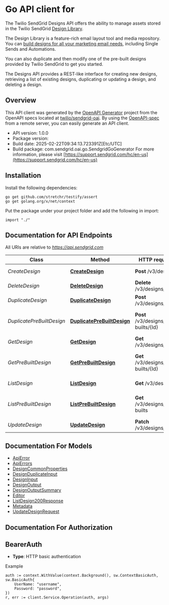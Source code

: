 # Go API client for 

The Twilio SendGrid Designs API offers the ability to manage assets stored in the Twilio SendGrid [Design Library](https://mc.sendgrid.com/design-library/my-designs).

The Design Library is a feature-rich email layout tool and media repository. You can [build designs for all your marketing email needs](https://sendgrid.com/docs/ui/sending-email/working-with-marketing-campaigns-email-designs/), including Single Sends and Automations.

You can also duplicate and then modify one of the pre-built designs provided by Twilio SendGrid to get you started.

The Designs API provides a REST-like interface for creating new designs, retrieving a list of existing designs, duplicating or updating a design, and deleting a design.

## Overview
This API client was generated by the [OpenAPI Generator](https://openapi-generator.tech) project from the OpenAPI specs located at [twilio/sendgrid-oai](https://github.com/twilio/sendgrid-oai/tree/main/spec).  By using the [OpenAPI-spec](https://www.openapis.org/) from a remote server, you can easily generate an API client.

- API version: 1.0.0
- Package version: 
- Build date: 2025-02-22T09:34:13.723391Z[Etc/UTC]
- Build package: com.sendgrid.oai.go.SendgridGoGenerator
For more information, please visit [https://support.sendgrid.com/hc/en-us](https://support.sendgrid.com/hc/en-us)

## Installation

Install the following dependencies:

```shell
go get github.com/stretchr/testify/assert
go get golang.org/x/net/context
```

Put the package under your project folder and add the following in import:

```golang
import "./"
```

## Documentation for API Endpoints

All URIs are relative to *https://api.sendgrid.com*

Class | Method | HTTP request | Description
------------ | ------------- | ------------- | -------------
*CreateDesign* | [**CreateDesign**](docs/CreateDesign.md#createdesign) | **Post** /v3/designs | Create Design
*DeleteDesign* | [**DeleteDesign**](docs/DeleteDesign.md#deletedesign) | **Delete** /v3/designs/{Id} | Delete Design
*DuplicateDesign* | [**DuplicateDesign**](docs/DuplicateDesign.md#duplicatedesign) | **Post** /v3/designs/{Id} | Duplicate Design
*DuplicatePreBuiltDesign* | [**DuplicatePreBuiltDesign**](docs/DuplicatePreBuiltDesign.md#duplicateprebuiltdesign) | **Post** /v3/designs/pre-builts/{Id} | Duplicate SendGrid Pre-built Design
*GetDesign* | [**GetDesign**](docs/GetDesign.md#getdesign) | **Get** /v3/designs/{Id} | Get Design
*GetPreBuiltDesign* | [**GetPreBuiltDesign**](docs/GetPreBuiltDesign.md#getprebuiltdesign) | **Get** /v3/designs/pre-builts/{Id} | Get SendGrid Pre-built Design
*ListDesign* | [**ListDesign**](docs/ListDesign.md#listdesign) | **Get** /v3/designs | List Designs
*ListPreBuiltDesign* | [**ListPreBuiltDesign**](docs/ListPreBuiltDesign.md#listprebuiltdesign) | **Get** /v3/designs/pre-builts | List SendGrid Pre-built Designs
*UpdateDesign* | [**UpdateDesign**](docs/UpdateDesign.md#updatedesign) | **Patch** /v3/designs/{Id} | Update Design


## Documentation For Models

 - [ApiError](ApiError.md)
 - [ApiErrors](ApiErrors.md)
 - [DesignCommonProperties](DesignCommonProperties.md)
 - [DesignDuplicateInput](DesignDuplicateInput.md)
 - [DesignInput](DesignInput.md)
 - [DesignOutput](DesignOutput.md)
 - [DesignOutputSummary](DesignOutputSummary.md)
 - [Editor](Editor.md)
 - [ListDesign200Response](ListDesign200Response.md)
 - [Metadata](Metadata.md)
 - [UpdateDesignRequest](UpdateDesignRequest.md)


## Documentation For Authorization



## BearerAuth

- **Type**: HTTP basic authentication

Example

```golang
auth := context.WithValue(context.Background(), sw.ContextBasicAuth, sw.BasicAuth{
    UserName: "username",
    Password: "password",
})
r, err := client.Service.Operation(auth, args)
```

